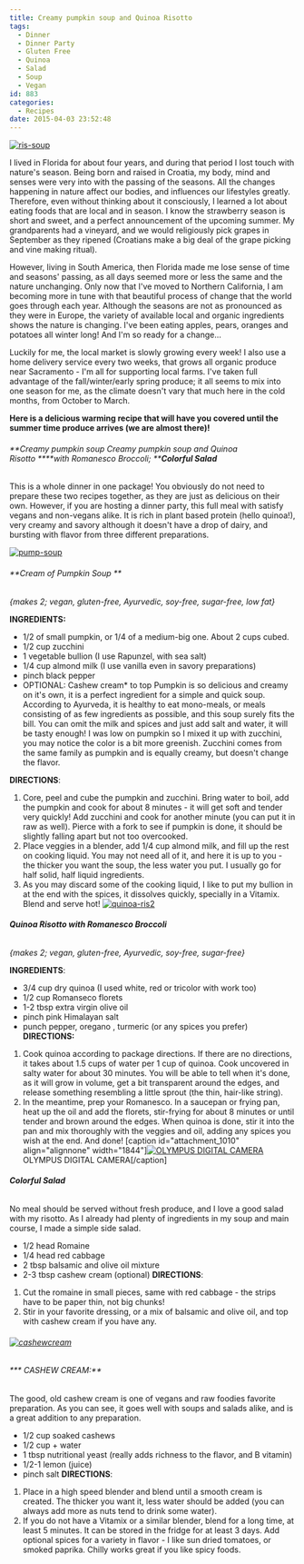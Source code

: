 ```yaml
---
title: Creamy pumpkin soup and Quinoa Risotto
tags:
  - Dinner
  - Dinner Party
  - Gluten Free
  - Quinoa
  - Salad
  - Soup
  - Vegan
id: 883
categories:
  - Recipes
date: 2015-04-03 23:52:48
---
```


[![ris-soup](http://girlintheraw.com/wp-content/uploads/2015/04/ris-soup.png)](http://girlintheraw.com/wp-content/uploads/2015/04/ris-soup.png)

I lived in Florida for about four years, and during that period I lost touch with nature's season. Being born and raised in Croatia, my body, mind and senses were very into with the passing of the seasons. All the changes happening in nature affect our bodies, and influences our lifestyles greatly. Therefore, even without thinking about it consciously, I learned a lot about eating foods that are local and in season. I know the strawberry season is short and sweet, and a perfect announcement of the upcoming summer. My grandparents had a vineyard, and we would religiously pick grapes in September as they ripened (Croatians make a big deal of the grape picking and vine making ritual).

However, living in South America, then Florida made me lose sense of time and seasons' passing, as all days seemed more or less the same and the nature unchanging. Only now that I've moved to Northern California, I am becoming more in tune with that beautiful process of change that the world goes through each year. Although the seasons are not as pronounced as they were in Europe, the variety of available local and organic ingredients shows the nature is changing. I've been eating apples, pears, oranges and potatoes all winter long! And I'm so ready for a change...

Luckily for me, the local market is slowly growing every week! I also use a home delivery service every two weeks, that grows all organic produce near Sacramento - I'm all for supporting local farms. I've taken full advantage of the fall/winter/early spring produce; it all seems to mix into one season for me, as the climate doesn't vary that much here in the cold months, from October to March.

**Here is a delicious warming recipe that will have you covered until the summer time produce arrives (we are almost there)!**

###### **Creamy pumpkin soup Creamy pumpkin soup and Quinoa Risotto ****with Romanesco Broccoli; ****Colorful Salad**

This is a whole dinner in one package! You obviously do not need to prepare these two recipes together, as they are just as delicious on their own. However, if you are hosting a dinner party, this full meal with satisfy vegans and non-vegans alike. It is rich in plant based protein (hello quinoa!), very creamy and savory although it doesn't have a drop of dairy, and bursting with flavor from three different preparations.

[![pump-soup](http://girlintheraw.com/wp-content/uploads/2015/04/pump-soup.png)](http://girlintheraw.com/wp-content/uploads/2015/04/pump-soup.png)

###### **Cream of Pumpkin Soup **

_{makes 2; vegan, gluten-free, Ayurvedic, soy-free, sugar-free, low fat}_

**INGREDIENTS:**

*   1/2 of small pumpkin, or 1/4 of a medium-big one. About 2 cups cubed.
*   1/2 cup zucchini
*   1 vegetable bullion (I use Rapunzel, with sea salt)
*   1/4 cup almond milk (I use vanilla even in savory preparations)
*   pinch black pepper
*   OPTIONAL: Cashew cream* to top
Pumpkin is so delicious and creamy on it's own, it is a perfect ingredient for a simple and quick soup. According to Ayurveda, it is healthy to eat mono-meals, or meals consisting of as few ingredients as possible, and this soup surely fits the bill. You can omit the milk and spices and just add salt and water, it will be tasty enough! I was low on pumpkin so I mixed it up with zucchini, you may notice the color is a bit more greenish. Zucchini comes from the same family as pumpkin and is equally creamy, but doesn't change the flavor.

**DIRECTIONS**:

1.  Core, peel and cube the pumpkin and zucchini. Bring water to boil, add the pumpkin and cook for about 8 minutes - it will get soft and tender very quickly! Add zucchini and cook for another minute (you can put it in raw as well). Pierce with a fork to see if pumpkin is done, it should be slightly falling apart but not too overcooked.
2.  Place veggies in a blender, add 1/4 cup almond milk, and fill up the rest on cooking liquid. You may not need all of it, and here it is up to you - the thicker you want the soup, the less water you put. I usually go for half solid, half liquid ingredients.
3.  As you may discard some of the cooking liquid, I like to put my bullion in at the end with the spices, it dissolves quickly, specially in a Vitamix. Blend and serve hot!
[![quinoa-ris2](http://girlintheraw.com/wp-content/uploads/2015/04/quinoa-ris2.jpg)](http://girlintheraw.com/wp-content/uploads/2015/04/quinoa-ris2.jpg)

###### **Quinoa Risotto with Romanesco Broccoli**

_{makes 2; vegan, gluten-free, Ayurvedic, soy-free, sugar-free}_

**INGREDIENTS**:

*   3/4 cup dry quinoa (I used white, red or tricolor with work too)
*   1/2 cup Romanseco florets
*   1-2 tbsp extra virgin olive oil
*   pinch pink Himalayan salt
*   punch pepper, oregano , turmeric (or any spices you prefer)
**DIRECTIONS:**

1.  Cook quinoa according to package directions. If there are no directions, it takes about 1.5 cups of water per 1 cup of quinoa. Cook uncovered in salty water for about 30 minutes. You will be able to tell when it's done, as it will grow in volume, get a bit transparent around the edges, and release something resembling a little sprout (the thin, hair-like string).
2.  In the meantime, prep your Romanesco. In a saucepan or frying pan, heat up the oil and add the florets, stir-frying for about 8 minutes or until tender and brown around the edges. When quinoa is done, stir it into the pan and mix thoroughly with the veggies and oil, adding any spices you wish at the end. And done!
[caption id="attachment_1010" align="alignnone" width="1844"][![OLYMPUS DIGITAL CAMERA](http://girlintheraw.com/wp-content/uploads/2015/04/quinoa-ris.jpg)](http://girlintheraw.com/wp-content/uploads/2015/04/quinoa-ris.jpg) OLYMPUS DIGITAL CAMERA[/caption]

###### **Colorful Salad**

No meal should be served without fresh produce, and I love a good salad with my risotto. As I already had plenty of ingredients in my soup and main course, I made a simple side salad.

*   1/2 head Romaine
*   1/4 head red cabbage
*   2 tbsp balsamic and olive oil mixture
*   2-3 tbsp cashew cream (optional)
**DIRECTIONS**:

1.  Cut the romaine in small pieces, same with red cabbage - the strips have to be paper thin, not big chunks!
2.  Stir in your favorite dressing, or a mix of balsamic and olive oil, and top with cashew cream if you have any.
&nbsp;

###### [![cashewcream](http://girlintheraw.com/wp-content/uploads/2015/04/cashewcream.jpg)](http://girlintheraw.com/wp-content/uploads/2015/04/cashewcream.jpg)

###### *** CASHEW CREAM:**

The good, old cashew cream is one of vegans and raw foodies favorite preparation. As you can see, it goes well with soups and salads alike, and is a great addition to any preparation.

*   1/2 cup soaked cashews
*   1/2 cup + water
*   1 tbsp nutritional yeast (really adds richness to the flavor, and B vitamin)
*   1/2-1 lemon (juice)
*   pinch salt
**DIRECTIONS**:

1.  Place in a high speed blender and blend until a smooth cream is created. The thicker you want it, less water should be added (you can always add more as nuts tend to drink some water).
2.  If you do not have a Vitamix or a similar blender, blend for a long time, at least 5 minutes. It can be stored in the fridge for at least 3 days. Add optional spices for a variety in flavor - I like sun dried tomatoes, or smoked paprika. Chilly works great if you like spicy foods.
&nbsp;

&nbsp;

&nbsp;

&nbsp;
